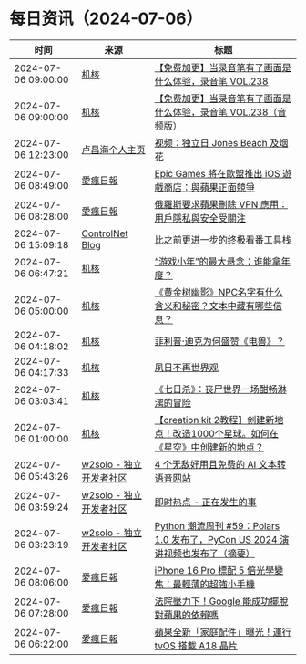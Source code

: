 ﻿# 每日资讯（2024-07-06）

|时间|来源|标题|
|---|---|---|
|2024-07-06 09:00:00|[机核](https://www.gcores.com/rss)|[【免费加更】当录音笔有了画面是什么体验，录音笔 VOL.238](https://www.gcores.com/videos/184557)|
|2024-07-06 09:00:00|[机核](https://www.gcores.com/rss)|[【免费加更】当录音笔有了画面是什么体验，录音笔 VOL.238（音频版）](https://www.gcores.com/radios/184556)|
|2024-07-06 12:23:00|[卢昌海个人主页](https://www.changhai.org//feed.xml)|[视频：独立日 Jones Beach 及烟花](https://www.youtube.com/watch?v=3eeaXfcyiJY)|
|2024-07-06 08:49:00|[愛瘋日報](http://www.iphonetaiwan.org/feeds/posts/default)|[Epic Games 將在歐盟推出 iOS 遊戲商店：與蘋果正面競爭](https://www.iphonetaiwan.org/2024/07/epic-games-eu-ios-third-party-app-store.html)|
|2024-07-06 08:28:00|[愛瘋日報](http://www.iphonetaiwan.org/feeds/posts/default)|[俄羅斯要求蘋果刪除 VPN 應用：用戶隱私與安全受關注](https://www.iphonetaiwan.org/2024/07/apple-removes-vpn-apps-russia.html)|
|2024-07-06 15:09:18|[ControlNet Blog](https://controlnet.space/atom.xml)|[比之前更进一步的终极看番工具栈](https://controlnet.space/2024/07/06/note/media-server/)|
|2024-07-06 06:47:21|[机核](https://www.gcores.com/rss)|[“游戏小年”的最大悬念：谁能拿年度？](https://www.gcores.com/articles/184554)|
|2024-07-06 05:00:00|[机核](https://www.gcores.com/rss)|[《黄金树幽影》NPC名字有什么含义和秘密？文本中藏有哪些信息？](https://www.gcores.com/videos/184543)|
|2024-07-06 04:18:02|[机核](https://www.gcores.com/rss)|[菲利普·迪克为何盛赞《电兽》？](https://www.gcores.com/articles/184564)|
|2024-07-06 04:17:33|[机核](https://www.gcores.com/rss)|[夙日不再世界观](https://www.gcores.com/articles/184567)|
|2024-07-06 03:03:41|[机核](https://www.gcores.com/rss)|[《七日杀》：丧尸世界一场酣畅淋漓的冒险](https://www.gcores.com/articles/184208)|
|2024-07-06 01:00:00|[机核](https://www.gcores.com/rss)|[【creation kit 2教程】创建新地点！改造1000个星球。如何在《星空》中创建新的地点？](https://www.gcores.com/videos/184558)|
|2024-07-06 05:43:26|[w2solo - 独立开发者社区](https://w2solo.com/topics/feed)|[4 个无敌好用且免费的 AI 文本转语音网站](https://w2solo.com/topics/4746)|
|2024-07-06 03:59:24|[w2solo - 独立开发者社区](https://w2solo.com/topics/feed)|[即时热点 - 正在发生的事](https://w2solo.com/topics/4745)|
|2024-07-06 03:23:19|[w2solo - 独立开发者社区](https://w2solo.com/topics/feed)|[Python 潮流周刊 #59：Polars 1.0 发布了，PyCon US 2024 演讲视频也发布了（摘要）](https://w2solo.com/topics/4744)|
|2024-07-06 08:06:00|[愛瘋日報](http://www.iphonetaiwan.org/feeds/posts/default)|[iPhone 16 Pro 標配 5 倍光學變焦：最輕薄的超強小手機](https://www.iphonetaiwan.org/2024/07/iphone-16-pro-periscope-camera.html)|
|2024-07-06 07:28:00|[愛瘋日報](http://www.iphonetaiwan.org/feeds/posts/default)|[法院壓力下！Google 能成功擺脫對蘋果的依賴嗎](https://www.iphonetaiwan.org/2024/07/google-reduce-reliance-on-apple-search.html)|
|2024-07-06 06:22:00|[愛瘋日報](http://www.iphonetaiwan.org/feeds/posts/default)|[蘋果全新「家庭配件」曝光！運行 tvOS 搭載 A18 晶片](https://www.iphonetaiwan.org/2024/07/apple-homeaccessory17-1.html)|
